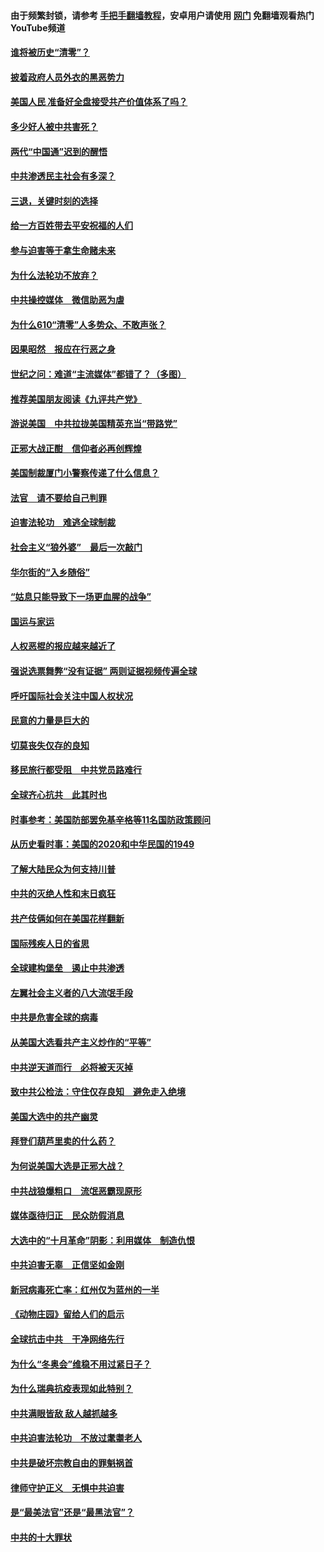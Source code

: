 #### 由于频繁封锁，请参考 [手把手翻墙教程](https://github.com/gfw-breaker/guides/wiki/)，安卓用户请使用 [网门](https://github.com/gfw-breaker/nogfw/blob/master/dl.md?t=01021900) 免翻墙观看热门YouTube频道 

#### [谁将被历史“清零”？](../pages/251/417485.md?t=01021900) 

#### [披着政府人员外衣的黑恶势力](../pages/251/417442.md?t=01021900) 

#### [美国人民 准备好全盘接受共产价值体系了吗？](../pages/251/417491.md?t=01021900) 

#### [多少好人被中共害死？](../pages/251/417144.md?t=01021900) 

#### [两代“中国通”迟到的醒悟](../pages/251/417064.md?t=01021900) 

#### [中共渗透民主社会有多深？](../pages/251/417063.md?t=01021900) 

#### [三退，关键时刻的选择](../pages/251/416969.md?t=01021900) 

#### [给一方百姓带去平安祝福的人们](../pages/251/416941.md?t=01021900) 

#### [参与迫害等于拿生命赌未来](../pages/251/416856.md?t=01021900) 

#### [为什么法轮功不放弃？](../pages/251/416864.md?t=01021900) 

#### [中共操控媒体　微信助恶为虐](../pages/251/416724.md?t=01021900) 

#### [为什么610“清零”人多势众、不敢声张？](../pages/251/416632.md?t=01021900) 

#### [因果昭然　报应在行恶之身](../pages/251/416582.md?t=01021900) 

#### [世纪之问：难道“主流媒体”都错了？（多图）](../pages/251/416571.md?t=01021900) 

#### [推荐美国朋友阅读《九评共产党》](../pages/251/416510.md?t=01021900) 

#### [游说美国　中共拉拢美国精英充当“带路党”](../pages/251/416529.md?t=01021900) 

#### [正邪大战正酣　信仰者必再创辉煌](../pages/251/416433.md?t=01021900) 

#### [美国制裁厦门小警察传递了什么信息？](../pages/251/416432.md?t=01021900) 

#### [法官　请不要给自己判罪](../pages/251/416379.md?t=01021900) 

#### [迫害法轮功　难逃全球制裁](../pages/251/416380.md?t=01021900) 

#### [社会主义“狼外婆”　最后一次敲门](../pages/251/416394.md?t=01021900) 

#### [华尔街的“入乡随俗”](../pages/251/416395.md?t=01021900) 

#### [“姑息只能导致下一场更血腥的战争”](../pages/251/416223.md?t=01021900) 

#### [国运与家运](../pages/251/416224.md?t=01021900) 

#### [人权恶棍的报应越来越近了](../pages/251/416276.md?t=01021900) 

#### [强说选票舞弊“没有证据” 两则证据视频传遍全球](../pages/251/416227.md?t=01021900) 

#### [呼吁国际社会关注中国人权状况](../pages/251/416135.md?t=01021900) 

#### [民意的力量是巨大的](../pages/251/416222.md?t=01021900) 

#### [切莫丧失仅存的良知](../pages/251/416134.md?t=01021900) 

#### [移民旅行都受阻　中共党员路难行](../pages/251/416033.md?t=01021900) 

#### [全球齐心抗共　此其时也](../pages/251/415989.md?t=01021900) 

#### [时事参考：美国防部罢免基辛格等11名国防政策顾问](../pages/251/415970.md?t=01021900) 

#### [从历史看时事：美国的2020和中华民国的1949](../pages/251/415949.md?t=01021900) 

#### [了解大陆民众为何支持川普](../pages/251/415950.md?t=01021900) 

#### [中共的灭绝人性和末日疯狂](../pages/251/415944.md?t=01021900) 

#### [共产伎俩如何在美国花样翻新](../pages/251/415908.md?t=01021900) 

#### [国际残疾人日的省思](../pages/251/415849.md?t=01021900) 

#### [全球建构堡垒　遏止中共渗透](../pages/251/415850.md?t=01021900) 

#### [左翼社会主义者的八大流氓手段](../pages/251/415802.md?t=01021900) 

#### [中共是危害全球的病毒](../pages/251/415569.md?t=01021900) 

#### [从美国大选看共产主义炒作的“平等”](../pages/251/415654.md?t=01021900) 

#### [中共逆天道而行　必将被天灭掉](../pages/251/415626.md?t=01021900) 

#### [致中共公检法：守住仅存良知　避免走入绝境](../pages/251/415627.md?t=01021900) 

#### [美国大选中的共产幽灵](../pages/251/415618.md?t=01021900) 

#### [拜登们葫芦里卖的什么药？](../pages/251/415531.md?t=01021900) 

#### [为何说美国大选是正邪大战？](../pages/251/415530.md?t=01021900) 

#### [中共战狼爆粗口　流氓恶霸现原形](../pages/251/415426.md?t=01021900) 

#### [媒体亟待归正　民众防假消息](../pages/251/415402.md?t=01021900) 

#### [大选中的“十月革命”阴影：利用媒体　制造仇恨](../pages/251/415334.md?t=01021900) 

#### [中共迫害无辜　正信坚如金刚](../pages/251/415307.md?t=01021900) 

#### [新冠病毒死亡率：红州仅为蓝州的一半](../pages/251/415164.md?t=01021900) 

#### [《动物庄园》留给人们的启示](../pages/251/415178.md?t=01021900) 

#### [全球抗击中共　干净网络先行](../pages/251/415096.md?t=01021900) 

#### [为什么“冬奥会”维稳不用过紧日子？](../pages/251/414949.md?t=01021900) 

#### [为什么瑞典抗疫表现如此特别？](../pages/251/414950.md?t=01021900) 

#### [中共满眼皆敌 敌人越抓越多](../pages/251/415053.md?t=01021900) 

#### [中共迫害法轮功　不放过耄耋老人](../pages/251/414994.md?t=01021900) 

#### [中共是破坏宗教自由的罪魁祸首](../pages/251/414901.md?t=01021900) 

#### [律师守护正义　无惧中共迫害](../pages/251/414900.md?t=01021900) 

#### [是“最美法官”还是“最黑法官”？](../pages/251/414885.md?t=01021900) 

#### [中共的十大罪状](../pages/251/414772.md?t=01021900) 

